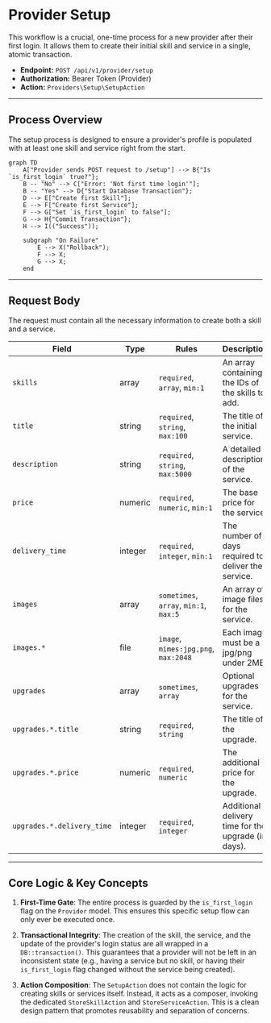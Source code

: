 # Provider Setup

This workflow is a crucial, one-time process for a new provider after their first login. It allows them to create their initial skill and service in a single, atomic transaction.

-   **Endpoint:** `POST /api/v1/provider/setup`
-   **Authorization:** Bearer Token (Provider)
-   **Action:** `Providers\Setup\SetupAction`

---

## Process Overview

The setup process is designed to ensure a provider's profile is populated with at least one skill and service right from the start.

```mermaid
graph TD
    A["Provider sends POST request to /setup"] --> B{"Is `is_first_login` true?"};
    B -- "No" --> C["Error: 'Not first time login'"];
    B -- "Yes" --> D{"Start Database Transaction"};
    D --> E["Create first Skill"];
    E --> F["Create first Service"];
    F --> G["Set `is_first_login` to false"];
    G --> H{"Commit Transaction"};
    H --> I(("Success"));

    subgraph "On Failure"
        E --> X("Rollback");
        F --> X;
        G --> X;
    end
```

---

## Request Body

The request must contain all the necessary information to create both a skill and a service.

| Field                   | Type    | Rules                                  | Description                                           |
| ----------------------- | ------- | -------------------------------------- | ----------------------------------------------------- |
| `skills`                | array   | `required`, `array`, `min:1`           | An array containing the IDs of the skills to add.     |
| `title`                 | string  | `required`, `string`, `max:100`        | The title of the initial service.                     |
| `description`           | string  | `required`, `string`, `max:5000`       | A detailed description of the service.                |
| `price`                 | numeric | `required`, `numeric`, `min:1`         | The base price for the service.                       |
| `delivery_time`         | integer | `required`, `integer`, `min:1`         | The number of days required to deliver the service.   |
| `images`                | array   | `sometimes`, `array`, `min:1`, `max:5` | An array of image files for the service.              |
| `images.*`              | file    | `image`, `mimes:jpg,png`, `max:2048`   | Each image must be a jpg/png under 2MB.               |
| `upgrades`              | array   | `sometimes`, `array`                   | Optional upgrades for the service.                    |
| `upgrades.*.title`      | string  | `required`, `string`                   | The title of the upgrade.                             |
| `upgrades.*.price`      | numeric | `required`, `numeric`                  | The additional price for the upgrade.                 |
| `upgrades.*.delivery_time`| integer | `required`, `integer`                | Additional delivery time for the upgrade (in days). |

---

## Core Logic & Key Concepts

1.  **First-Time Gate**: The entire process is guarded by the `is_first_login` flag on the `Provider` model. This ensures this specific setup flow can only ever be executed once.

2.  **Transactional Integrity**: The creation of the skill, the service, and the update of the provider's login status are all wrapped in a `DB::transaction()`. This guarantees that a provider will not be left in an inconsistent state (e.g., having a service but no skill, or having their `is_first_login` flag changed without the service being created).

3.  **Action Composition**: The `SetupAction` does not contain the logic for creating skills or services itself. Instead, it acts as a composer, invoking the dedicated `StoreSkillAction` and `StoreServiceAction`. This is a clean design pattern that promotes reusability and separation of concerns.
